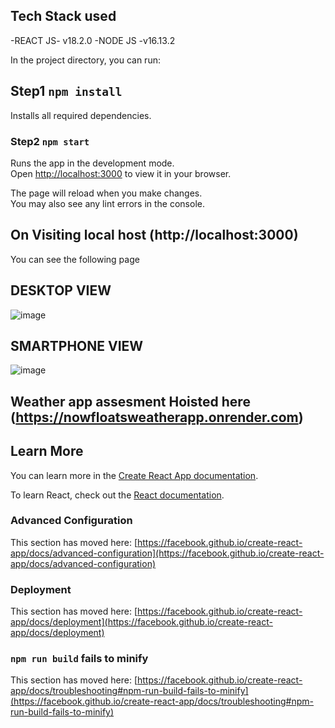## Tech Stack used

-REACT JS- v18.2.0
-NODE JS -v16.13.2

In the project directory, you can run:

## Step1 `npm install`

Installs all required dependencies.

### Step2 `npm start`

Runs the app in the development mode.\
Open [http://localhost:3000](http://localhost:3000) to view it in your browser.

The page will reload when you make changes.\
You may also see any lint errors in the console.

## On Visiting local host (http://localhost:3000)

You can see the following page

## DESKTOP VIEW

![image](https://res.cloudinary.com/dlzsf2clj/image/upload/v1676548088/weather_q09bid.jpg)

## SMARTPHONE VIEW

![image](https://res.cloudinary.com/dlzsf2clj/image/upload/v1676550337/mobileview_mfvrag.jpg)

## Weather app assesment Hoisted here (https://nowfloatsweatherapp.onrender.com)

## Learn More

You can learn more in the [Create React App documentation](https://facebook.github.io/create-react-app/docs/getting-started).

To learn React, check out the [React documentation](https://reactjs.org/).

### Advanced Configuration

This section has moved here: [https://facebook.github.io/create-react-app/docs/advanced-configuration](https://facebook.github.io/create-react-app/docs/advanced-configuration)

### Deployment

This section has moved here: [https://facebook.github.io/create-react-app/docs/deployment](https://facebook.github.io/create-react-app/docs/deployment)

### `npm run build` fails to minify

This section has moved here: [https://facebook.github.io/create-react-app/docs/troubleshooting#npm-run-build-fails-to-minify](https://facebook.github.io/create-react-app/docs/troubleshooting#npm-run-build-fails-to-minify)
